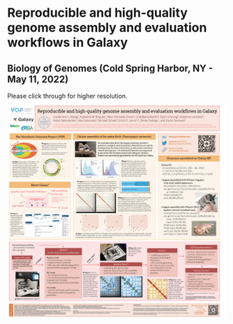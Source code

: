 # Reproducible and high-quality genome assembly and evaluation workflows in Galaxy
## Biology of Genomes (Cold Spring Harbor, NY - May 11, 2022)

Please click through for higher resolution.

![poster](abueg_poster_BoG2022_final.png)
